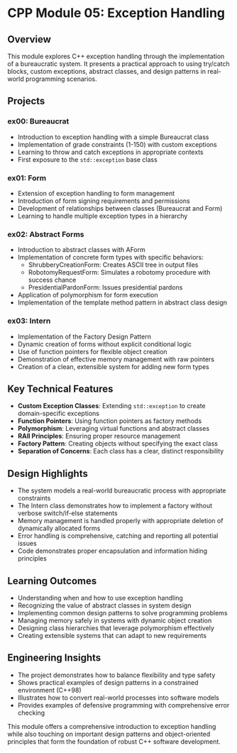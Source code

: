 # CPP Module 05: Exception Handling

## Overview
This module explores C++ exception handling through the implementation of a bureaucratic system. It presents a practical approach to using try/catch blocks, custom exceptions, abstract classes, and design patterns in real-world programming scenarios.

## Projects

### ex00: Bureaucrat
- Introduction to exception handling with a simple Bureaucrat class
- Implementation of grade constraints (1-150) with custom exceptions
- Learning to throw and catch exceptions in appropriate contexts
- First exposure to the `std::exception` base class

### ex01: Form
- Extension of exception handling to form management
- Introduction of form signing requirements and permissions
- Development of relationships between classes (Bureaucrat and Form)
- Learning to handle multiple exception types in a hierarchy

### ex02: Abstract Forms
- Introduction to abstract classes with AForm
- Implementation of concrete form types with specific behaviors:
  - ShrubberyCreationForm: Creates ASCII tree in output files
  - RobotomyRequestForm: Simulates a robotomy procedure with success chance
  - PresidentialPardonForm: Issues presidential pardons
- Application of polymorphism for form execution
- Implementation of the template method pattern in abstract class design

### ex03: Intern
- Implementation of the Factory Design Pattern
- Dynamic creation of forms without explicit conditional logic
- Use of function pointers for flexible object creation
- Demonstration of effective memory management with raw pointers
- Creation of a clean, extensible system for adding new form types

## Key Technical Features
- **Custom Exception Classes**: Extending `std::exception` to create domain-specific exceptions
- **Function Pointers**: Using function pointers as factory methods
- **Polymorphism**: Leveraging virtual functions and abstract classes
- **RAII Principles**: Ensuring proper resource management
- **Factory Pattern**: Creating objects without specifying the exact class
- **Separation of Concerns**: Each class has a clear, distinct responsibility

## Design Highlights
- The system models a real-world bureaucratic process with appropriate constraints
- The Intern class demonstrates how to implement a factory without verbose switch/if-else statements
- Memory management is handled properly with appropriate deletion of dynamically allocated forms
- Error handling is comprehensive, catching and reporting all potential issues
- Code demonstrates proper encapsulation and information hiding principles

## Learning Outcomes
- Understanding when and how to use exception handling
- Recognizing the value of abstract classes in system design
- Implementing common design patterns to solve programming problems
- Managing memory safely in systems with dynamic object creation
- Designing class hierarchies that leverage polymorphism effectively
- Creating extensible systems that can adapt to new requirements

## Engineering Insights
- The project demonstrates how to balance flexibility and type safety
- Shows practical examples of design patterns in a constrained environment (C++98)
- Illustrates how to convert real-world processes into software models
- Provides examples of defensive programming with comprehensive error checking

This module offers a comprehensive introduction to exception handling while also touching on important design patterns and object-oriented principles that form the foundation of robust C++ software development.